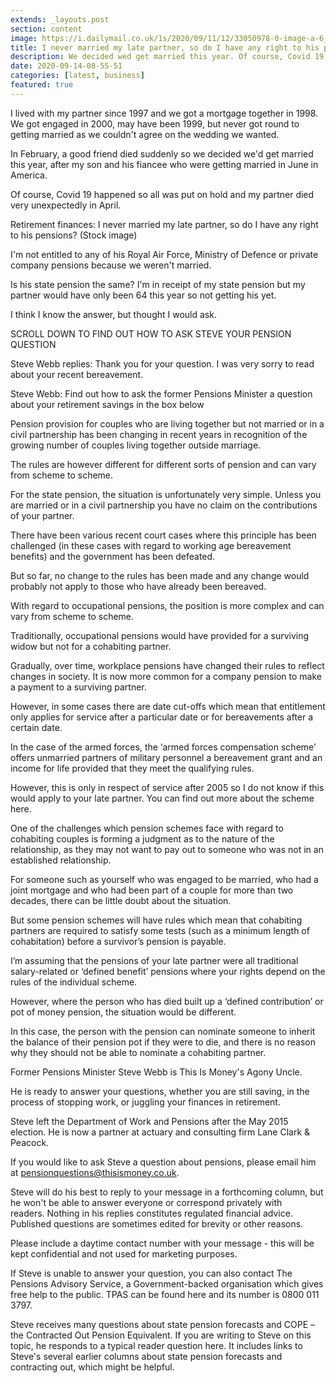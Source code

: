 ```yaml
---
extends: _layouts.post
section: content
image: https://i.dailymail.co.uk/1s/2020/09/11/12/33050978-0-image-a-6_1599824498033.jpg 
title: I never married my late partner, so do I have any right to his pensions? 
description: We decided wed get married this year. Of course, Covid 19 happened so all was put on hold and my partner died very unexpectedly in April. 
date: 2020-09-14-08-55-51 
categories: [latest, business] 
featured: true 
--- 
```

I lived with my partner since 1997 and we got a mortgage together in 1998. We got engaged in 2000, may have been 1999, but never got round to getting married as we couldn't agree on the wedding we wanted.

In February, a good friend died suddenly so we decided we'd get married this year, after my son and his fiancee who were getting married in June in America.

Of course, Covid 19 happened so all was put on hold and my partner died very unexpectedly in April.

Retirement finances: I never married my late partner, so do I have any right to his pensions? (Stock image)

I'm not entitled to any of his Royal Air Force, Ministry of Defence or private company pensions because we weren't married.

Is his state pension the same? I'm in receipt of my state pension but my partner would have only been 64 this year so not getting his yet.

I think I know the answer, but thought I would ask.

SCROLL DOWN TO FIND OUT HOW TO ASK STEVE YOUR PENSION QUESTION     

Steve Webb replies: Thank you for your question. I was very sorry to read about your recent bereavement.

Steve Webb: Find out how to ask the former Pensions Minister a question about your retirement savings in the box below

Pension provision for couples who are living together but not married or in a civil partnership has been changing in recent years in recognition of the growing number of couples living together outside marriage.

The rules are however different for different sorts of pension and can vary from scheme to scheme.

For the state pension, the situation is unfortunately very simple. Unless you are married or in a civil partnership you have no claim on the contributions of your partner.

There have been various recent court cases where this principle has been challenged (in these cases with regard to working age bereavement benefits) and the government has been defeated.

But so far, no change to the rules has been made and any change would probably not apply to those who have already been bereaved.

With regard to occupational pensions, the position is more complex and can vary from scheme to scheme.

Traditionally, occupational pensions would have provided for a surviving widow but not for a cohabiting partner.

Gradually, over time, workplace pensions have changed their rules to reflect changes in society. It is now more common for a company pension to make a payment to a surviving partner.

However, in some cases there are date cut-offs which mean that entitlement only applies for service after a particular date or for bereavements after a certain date.

In the case of the armed forces, the ‘armed forces compensation scheme’ offers unmarried partners of military personnel a bereavement grant and an income for life provided that they meet the qualifying rules.

However, this is only in respect of service after 2005 so I do not know if this would apply to your late partner. You can find out more about the scheme here. 

One of the challenges which pension schemes face with regard to cohabiting couples is forming a judgment as to the nature of the relationship, as they may not want to pay out to someone who was not in an established relationship.

For someone such as yourself who was engaged to be married, who had a joint mortgage and who had been part of a couple for more than two decades, there can be little doubt about the situation.

But some pension schemes will have rules which mean that cohabiting partners are required to satisfy some tests (such as a minimum length of cohabitation) before a survivor’s pension is payable.

I’m assuming that the pensions of your late partner were all traditional salary-related or ‘defined benefit’ pensions where your rights depend on the rules of the individual scheme.

However, where the person who has died built up a ‘defined contribution’ or pot of money pension, the situation would be different.

In this case, the person with the pension can nominate someone to inherit the balance of their pension pot if they were to die, and there is no reason why they should not be able to nominate a cohabiting partner.

 



Former Pensions Minister Steve Webb is This Is Money's Agony Uncle.

He is ready to answer your questions, whether you are still saving, in the process of stopping work, or juggling your finances in retirement.

Steve left the Department of Work and Pensions after the May 2015 election. He is now a partner at actuary and consulting firm Lane Clark & Peacock.

If you would like to ask Steve a question about pensions, please email him at pensionquestions@thisismoney.co.uk.

Steve will do his best to reply to your message in a forthcoming column, but he won't be able to answer everyone or correspond privately with readers. Nothing in his replies constitutes regulated financial advice. Published questions are sometimes edited for brevity or other reasons.

Please include a daytime contact number with your message - this will be kept confidential and not used for marketing purposes.

If Steve is unable to answer your question, you can also contact The Pensions Advisory Service, a Government-backed organisation which gives free help to the public. TPAS can be found here and its number is 0800 011 3797.

Steve receives many questions about state pension forecasts and COPE – the Contracted Out Pension Equivalent. If you are writing to Steve on this topic, he responds to a typical reader question here. It includes links to Steve's several earlier columns about state pension forecasts and contracting out, which might be helpful.  

